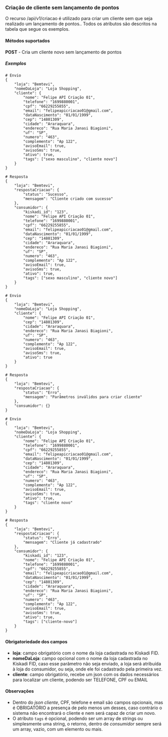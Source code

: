 ### Criação de cliente sem lançamento de pontos
O recurso /api/v1/criacao é utilizado para criar um cliente sem que seja realizado um lançamento de pontos.. Todos os atributos são descritos na tabela que segue os exemplos.

#### Métodos suportados
**POST** - Cria um cliente novo sem lançamento de pontos

##### Exemplos
```
# Envio
{
    "loja": "Bemtevi",
    "nomeDaLoja": "Loja Shopping",
    "cliente": {
        "nome": "Felipe API Criação 01",
        "telefone": "1699880001",
        "cpf": "66229255855",
        "email": "felipeapicriacao01@gmail.com",
        "dataNascimento": "01/01/1999",
        "cep": "14801309",
        "cidade": "Araraquara",
        "endereco": "Rua Maria Janasi Biagioni",
        "uf": "SP",
        "numero": "463",
        "complemento": "Ap 122",
        "avisoEmail": true,
        "avisoSms": true,
        "ativo": true,
        "tags": ["sexo masculino", "cliente novo"]
    }
}

# Resposta
{
    "loja": "Bemtevi",
    "respostaCriacao": {
        "status": "Sucesso",
        "mensagem": "Cliente criado com sucesso"
    },
    "consumidor": {
        "kiskadi_id": "123",
        "nome": "Felipe API Criação 01",
        "telefone": "1699880001",
        "cpf": "66229255855",
        "email": "felipeapicriacao01@gmail.com",
        "dataNascimento": "01/01/1999",
        "cep": "14801309",
        "cidade": "Araraquara",
        "endereco": "Rua Maria Janasi Biagioni",
        "uf": "SP",
        "numero": "463",
        "complemento": "Ap 122",
        "avisoEmail": true,
        "avisoSms": true,
        "ativo": true,
        "tags": ["sexo masculino", "cliente novo"]
    }
}
```

```
# Envio
{
    "loja": "Bemtevi",
    "nomeDaLoja": "Loja Shopping",
    "cliente": {
        "nome": "Felipe API Criação 01",
        "cep": "14801309",
        "cidade": "Araraquara",
        "endereco": "Rua Maria Janasi Biagioni",
        "uf": "SP",
        "numero": "463",
        "complemento": "Ap 122",
        "avisoEmail": true,
        "avisoSms": true,
        "ativo": true
    }
}

# Resposta
{
    "loja": "Bemtevi",
    "respostaCriacao": {
        "status": "Erro",
        "mensagem": "Parâmetros inválidos para criar cliente"
    },
    "consumidor": {}
}
```

```
# Envio
{
    "loja": "Bemtevi",
    "nomeDaLoja": "Loja Shopping",
    "cliente": {
        "nome": "Felipe API Criação 01",
        "telefone": "1699880001",
        "cpf": "66229255855",
        "email": "felipeapicriacao01@gmail.com",
        "dataNascimento": "01/01/1999",
        "cep": "14801309",
        "cidade": "Araraquara",
        "endereco": "Rua Maria Janasi Biagioni",
        "uf": "SP",
        "numero": "463",
        "complemento": "Ap 122",
        "avisoEmail": true,
        "avisoSms": true,
        "ativo": true,
        "tags": "cliente novo"
    }
}

# Resposta
{
    "loja": "Bemtevi",
    "respostaCriacao": {
        "status": "Erro",
        "mensagem": "Cliente já cadastrado"
    },
    "consumidor": {
        "kiskadi_id": "123",
        "nome": "Felipe API Criação 01",
        "telefone": "1699880001",
        "cpf": "66229255855",
        "email": "felipeapicriacao01@gmail.com",
        "dataNascimento": "01/01/1999",
        "cep": "14801309",
        "cidade": "Araraquara",
        "endereco": "Rua Maria Janasi Biagioni",
        "uf": "SP",
        "numero": "463",
        "complemento": "Ap 122",
        "avisoEmail": true,
        "avisoSms": true,
        "ativo": true,
        "tags": ["cliente-novo"]
    }
}
```

#### Obrigatoriedade dos campos
* **loja**: campo obrigatório com o nome da loja cadastrada no Kiskadi FID.
* **nomeDaLoja**: campo opcional com o nome da loja cadastrada no Kiskadi FID, caso esse parâmetro não seja enviado, a loja será atribuída à loja do consumidor, ou seja, onde ele foi cadastrado pela primeira vez.
* **cliente**: campo obrigatório, recebe um json com os dados necessários para localizar um cliente, podendo ser TELEFONE, CPF ou EMAIL

#### Observações
* Dentro do _json_ *cliente*, CPF, telefone e email são campos opcionais, mas é OBRIGATÓRIO a presença de pelo menos um desses, caso contrário o sistema não encontrará o cliente e nem será capaz de criar um novo.
* O atributo `tags` é opcional, podendo ser um array de strings ou simplesmente uma string, o retorno, dentro de *consumidor* sempre será um array, vazio, com um elemento ou mais.